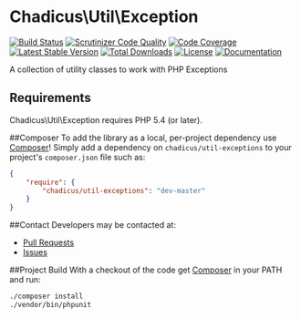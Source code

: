 # Chadicus\Util\Exception
[![Build Status](http://img.shields.io/travis/chadicus/util-exceptions-php.svg?style=flat)](https://travis-ci.org/chadicus/util-exceptions-php)
[![Scrutinizer Code Quality](http://img.shields.io/scrutinizer/g/chadicus/util-exceptions-php.svg?style=flat)](https://scrutinizer-ci.com/g/chadicus/util-exceptions-php/)
[![Code Coverage](http://img.shields.io/coveralls/chadicus/util-exceptions-php.svg?style=flat)](https://coveralls.io/r/chadicus/util-exceptions-php)
[![Latest Stable Version](http://img.shields.io/packagist/v/chadicus/util-exceptions.svg?style=flat)](https://packagist.org/packages/chadicus/util-exceptions)
[![Total Downloads](http://img.shields.io/packagist/dt/chadicus/util-exceptions.svg?style=flat)](https://packagist.org/packages/chadicus/util-exceptions)
[![License](http://img.shields.io/packagist/l/chadicus/util-exceptions.svg?style=flat)](https://packagist.org/packages/chadicus/util-exceptions)
[![Documentation](https://img.shields.io/badge/reference-phpdoc-blue.svg?style=flat)](http://chadicus.github.io/util-exceptions-php)

A collection of utility classes to work with PHP Exceptions

## Requirements

Chadicus\Util\Exception requires PHP 5.4 (or later).

##Composer
To add the library as a local, per-project dependency use [Composer](http://getcomposer.org)! Simply add a dependency on `chadicus/util-exceptions` to your project's `composer.json` file such as:

```json
{
    "require": {
        "chadicus/util-exceptions": "dev-master"
    }
}
```

##Contact
Developers may be contacted at:

 * [Pull Requests](https://github.com/chadicus/util-exceptions-php/pulls)
 * [Issues](https://github.com/chadicus/util-exceptions-php/issues)

##Project Build
With a checkout of the code get [Composer](http://getcomposer.org) in your PATH and run:

```sh
./composer install
./vendor/bin/phpunit
```
